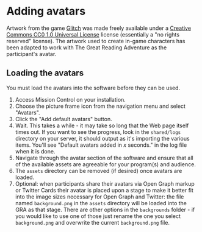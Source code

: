 # Adding avatars

Artwork from the game [Glitch](https://www.glitchthegame.com/) was made freely available under a [Creative Commons CC0 1.0 Universal License](http://creativecommons.org/publicdomain/zero/1.0/legalcode) license (essentially a "no rights reserved" license). The artwork used to create in-game characters has been adapted to work with The Great Reading Adventure as the participant's avatar.

## Loading the avatars
You must load the avatars into the software before they can be used.

1. Access Mission Control on your installation.
2. Choose the picture frame icon from the navigation menu and select "Avatars".
3. Click the "Add default avatars" button.
4. Wait. This takes a while - it may take so long that the Web page itself times out. If you want to see the progress, look in the `shared/logs` directory on your server, it should output as it's importing the various items. You'll see "Default avatars added in *x* seconds." in the log file when it is done.
5. Navigate through the avatar section of the software and ensure that all of the available assets are agreeable for your program(s) and audience.
6. The `assets` directory can be removed (if desired) once avatars are loaded.
7. Optional: when participants share their avatars via Open Graph markup or Twitter Cards their avatar is placed upon a stage to make it better fit into the image sizes necessary for Open Graph and Twitter: the file named `background.png` in the `assets` directory will be loaded into the GRA as that stage. There are other options in the `backgrounds` folder - if you would like to use one of those just rename the one you select `background.png` and overwrite the current `background.png` file.
